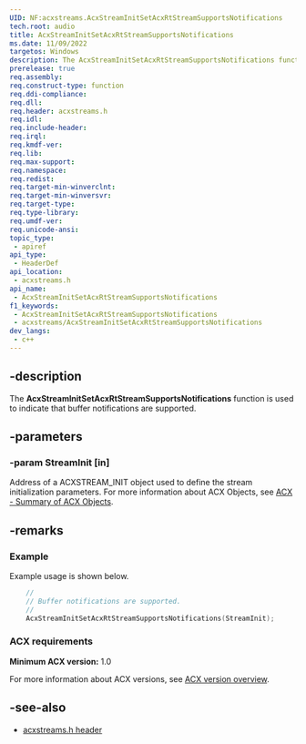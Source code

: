 ```yaml
---
UID: NF:acxstreams.AcxStreamInitSetAcxRtStreamSupportsNotifications
tech.root: audio
title: AcxStreamInitSetAcxRtStreamSupportsNotifications
ms.date: 11/09/2022
targetos: Windows
description: The AcxStreamInitSetAcxRtStreamSupportsNotifications function is used to indicate that buffer notifications are supported.
prerelease: true
req.assembly: 
req.construct-type: function
req.ddi-compliance: 
req.dll: 
req.header: acxstreams.h
req.idl: 
req.include-header: 
req.irql: 
req.kmdf-ver: 
req.lib: 
req.max-support: 
req.namespace: 
req.redist: 
req.target-min-winverclnt: 
req.target-min-winversvr: 
req.target-type: 
req.type-library: 
req.umdf-ver: 
req.unicode-ansi: 
topic_type:
 - apiref
api_type:
 - HeaderDef 
api_location:
 - acxstreams.h
api_name:
 - AcxStreamInitSetAcxRtStreamSupportsNotifications
f1_keywords:
 - AcxStreamInitSetAcxRtStreamSupportsNotifications
 - acxstreams/AcxStreamInitSetAcxRtStreamSupportsNotifications
dev_langs:
 - c++
---
```


## -description

The **AcxStreamInitSetAcxRtStreamSupportsNotifications** function is used to indicate that buffer notifications are supported.

## -parameters

### -param StreamInit [in]

Address of a ACXSTREAM_INIT object used to define the stream initialization parameters. For more information about ACX Objects, see [ACX - Summary of ACX Objects](/windows-hardware/drivers/audio/acx-summary-of-objects).

## -remarks

### Example

Example usage is shown below.

```cpp
    //
    // Buffer notifications are supported.
    //
    AcxStreamInitSetAcxRtStreamSupportsNotifications(StreamInit);
```

### ACX requirements

**Minimum ACX version:** 1.0

For more information about ACX versions, see [ACX version overview](/windows-hardware/drivers/audio/acx-version-overview).

## -see-also

- [acxstreams.h header](index.md)
